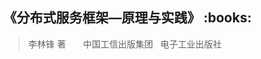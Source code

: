 <h2>《分布式服务框架—原理与实践》 :books: </h2> 

> 李林锋 著       中国工信出版集团   电子工业出版社
  
<a href="">  </a>
&nbsp;&nbsp;&nbsp;&nbsp;&nbsp;

```java
```
